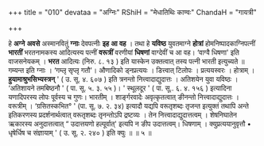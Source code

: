 +++
title = "010"
devataa = "अग्निः"
RShiH = "मेधातिथिः काण्वः"
ChandaH = "गायत्री"

+++


हे **अग्ने** **अवसे** अस्मानवितुं **ग्नाः** देवपत्नीः **इह** **आ** **वह** । तथा हे **यविष्ठ** युवतमाग्ने **होत्रां** होमनिष्पादकाग्निपत्नीं **भारतीं** भरतनामकस्य आदित्यस्य पत्नीं **वरूत्रीं** वरणीयां **धिषणां** वाग्देवीं च आ वह। ‘वाग्वै धिषणा' इति वाजसनेयकम् । **भरत** आदित्यः (निरु. ८. १३ ) इति यास्केन उक्तत्वात् तस्य पत्नी भारती इत्युच्यते ॥ गम्यन्त इति ग्नाः । ‘गम्लृ सृप्लृ गतौ'। औणादिको ड्नप्रत्ययः । डित्त्वात् टिलोपः । प्रत्ययस्वरः । होत्राम् । **हुयामाश्रुभसिभ्यस्त्रन्** ' ( उ. सू. ४. ६०७ ) इति त्रनन्तो नित्त्वादाद्युदात्तः । अतिशयेन युवा यविष्ठः । ‘अतिशायने तमबिष्ठनौ ' ( पा. सू. ५. ३. ५५ )। ' स्थूलदूर ' ( पा. सू.. ६. ४. १५६ ) इत्यादिना यणादिपरस्य लोपः पूर्वस्य च गुणः। भारतीम् । शार्ङ्गरवादेः अवृत्कृतत्वात् ङीनन्तो नित्त्वादाद्युदात्तः । वरूत्रीम् । ‘ग्रसितस्कभित° ' (पा. सू. ७. २. ३४) इत्यादौ यद्यपि वरूतृशब्दः तृजन्त इत्युक्तं तथापि अन्ते इतिकरणस्य प्रदर्शनार्थत्वात् वरूतृशब्दः तृनन्तोऽपि द्रष्टव्यः । तेन नित्त्वादाद्युदात्तत्वम् । शेषनिघातेन ऋकारस्य अनुदात्तत्वात् “ उदात्तयणो हल्पूर्वात्' इत्यपि न ङीप उदात्तत्वम्। धिषणाम् । क्युप्रत्ययानुवृत्तौ • धृषेर्धिष च संज्ञायाम् ' ( उ. सू. २. २४० ) इति क्युः ॥ ॥ ५ ॥